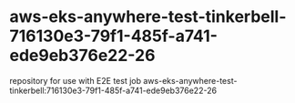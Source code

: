 # aws-eks-anywhere-test-tinkerbell-716130e3-79f1-485f-a741-ede9eb376e22-26
repository for use with E2E test job aws-eks-anywhere-test-tinkerbell:716130e3-79f1-485f-a741-ede9eb376e22-26
